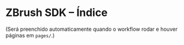 # ZBrush SDK – Índice

(Será preenchido automaticamente quando o workflow rodar e houver páginas em `pages/`.)
